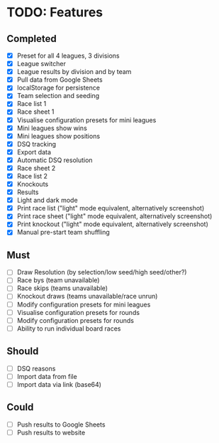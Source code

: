 # TODO: Features

## Completed

- [x] Preset for all 4 leagues, 3 divisions
- [x] League switcher
- [x] League results by division and by team
- [x] Pull data from Google Sheets
- [x] localStorage for persistence
- [x] Team selection and seeding
- [x] Race list 1
- [x] Race sheet 1
- [x] Visualise configuration presets for mini leagues
- [x] Mini leagues show wins
- [x] Mini leagues show positions
- [x] DSQ tracking
- [x] Export data
- [x] Automatic DSQ resolution
- [x] Race sheet 2
- [x] Race list 2
- [x] Knockouts
- [x] Results
- [x] Light and dark mode
- [x] Print race list ("light" mode equivalent, alternatively screenshot)
- [x] Print race sheet ("light" mode equivalent, alternatively screenshot)
- [x] Print knockout ("light" mode equivalent, alternatively screenshot)
- [x] Manual pre-start team shuffling

## Must

- [ ] Draw Resolution (by selection/low seed/high seed/other?)
- [ ] Race bys (team unavailable)
- [ ] Race skips (teams unavailable)
- [ ] Knockout draws (teams unavailable/race unrun)
- [ ] Modify configuration presets for mini leagues
- [ ] Visualise configuration presets for rounds
- [ ] Modify configuration presets for rounds
- [ ] Ability to run individual board races

## Should

- [ ] DSQ reasons
- [ ] Import data from file
- [ ] Import data via link (base64)

## Could

- [ ] Push results to Google Sheets
- [ ] Push results to website
